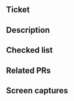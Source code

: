 ## Ticket
<!--- Paste the related ticket links (GitHub issue, Backlog, Jira, etc)-->
<!--- 関係するチケットのリンクを列挙してください（GitHub isse, Backlog, Jira, etc）（複数可） -->

## Description
<!--- A few sentences describing the overall goals of the pull request's commits. -->
<!--- 本プルリクエストの目標を説明する内容を簡潔に記載してください -->

## Checked list
<!--- List the checked points which you tested to confirm behaviors. -->
<!--- 動作を確認するために行ったテストを記載してください -->

## Related PRs
<!--- List related PRs against other branches: -->
<!--- 関連するプルリクエストがあれば列挙してください -->

## Screen captures
<!--- Screenshots or GIF animations to confirm the UI changes: -->
<!--- UIの変更を確認するためのスクリーンショットあるいはGIFがあれば貼り付けてください -->
